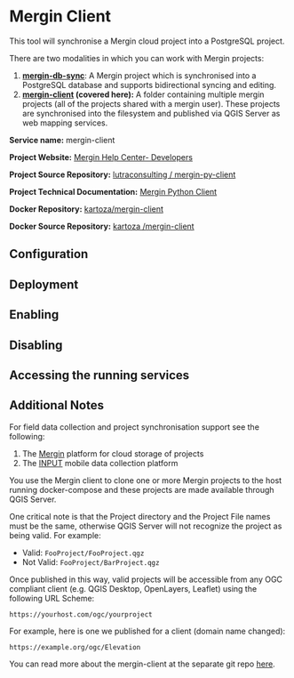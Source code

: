 # Mergin Client

This tool will synchronise a Mergin cloud project into a PostgreSQL project.

There are two modalities in which you can work with Mergin projects:

1. **[mergin-db-sync](mergin-db-sync.md)**: A Mergin project which is synchronised into a PostgreSQL
   database and supports bidirectional syncing and editing.
2. **[mergin-client](mergin-client.md) (covered here):** A folder containing multiple mergin projects (all of the projects shared with a mergin user). These projects are synchronised into the filesystem and published via QGIS Server as web mapping services.

**Service name:** mergin-client

**Project Website:** [Mergin Help Center- Developers](https://help.cloudmergin.com/developers)

**Project Source Repository:** [lutraconsulting
/ mergin-py-client](https://github.com/lutraconsulting/mergin-py-client)

**Project Technical Documentation:** [Mergin Python Client](https://github.com/lutraconsulting/mergin-py-client#readme)

**Docker Repository:** [kartoza/mergin-client](https://hub.docker.com/r/kartoza/mergin-client)

**Docker Source Repository:** [kartoza /mergin-client](https://github.com/kartoza/mergin-client)

## Configuration

## Deployment

## Enabling

## Disabling

## Accessing the running services

## Additional Notes

For field data collection and project synchronisation support see the following:

1. The [Mergin](https://public.cloudmergin.com/#) platform for cloud storage of projects
2. The [INPUT](https://inputapp.io/en/) mobile data collection platform

You use the Mergin client to clone one or more Mergin projects to the host running  docker-compose and these projects are made available through QGIS Server.

One critical note is that the Project directory and the Project File names must be the same, otherwise QGIS Server will not recognize the project as being valid. For example:

* Valid: ``FooProject/FooProject.qgz``
* Not Valid: ``FooProject/BarProject.qgz``

Once published in this way, valid projects will be accessible from any OGC compliant
client (e.g. QGIS Desktop, OpenLayers, Leaflet) using the following URL Scheme:

``https://yourhost.com/ogc/yourproject``

For example, here is one we published for a client (domain name changed):

``https://example.org/ogc/Elevation``

You can read more about the mergin-client at the separate git repo [here](https://github.com/kartoza/mergin-client).
